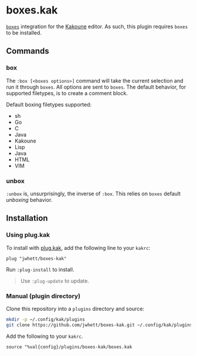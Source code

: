 # boxes.kak

[`boxes`](http://boxes.thomasjensen.com/) integration for the [Kakoune](http://kakoune.org/) editor. 
As such, this plugin requires `boxes` to be installed.


## Commands

### box

The `:box [<boxes options>]` command will take the current selection and run it through `boxes`. 
All options are sent to `boxes`. The default behavior, for supported filetypes, is to create a 
comment block.

Default boxing filetypes supported:

- sh
- Go
- C
- Java
- Kakoune
- Lisp
- Java
- HTML
- VIM


### unbox

`:unbox` is, unsurprisingly, the inverse of `:box`. This relies on `boxes` default _unboxing_ 
behavior.


## Installation

### Using plug.kak

To install with [plug.kak](https://github.com/andreyorst/plug.kak), add the following line to your 
`kakrc`:

```
plug "jwhett/boxes-kak"
```

Run `:plug-install` to install.

> Use `:plug-update` to update.


### Manual (plugin directory)

Clone this repository into a `plugins` directory and source:

```sh
mkdir -p ~/.config/kak/plugins
git clone https://github.com/jwhett/boxes-kak.git ~/.config/kak/plugins/boxes-kak
```

Add the following to your `kakrc`.

```
source "%val{config}/plugins/boxes-kak/boxes.kak
```
